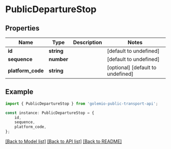 # PublicDepartureStop


## Properties

Name | Type | Description | Notes
------------ | ------------- | ------------- | -------------
**id** | **string** |  | [default to undefined]
**sequence** | **number** |  | [default to undefined]
**platform_code** | **string** |  | [optional] [default to undefined]

## Example

```typescript
import { PublicDepartureStop } from 'golemio-public-transport-api';

const instance: PublicDepartureStop = {
    id,
    sequence,
    platform_code,
};
```

[[Back to Model list]](../README.md#documentation-for-models) [[Back to API list]](../README.md#documentation-for-api-endpoints) [[Back to README]](../README.md)
